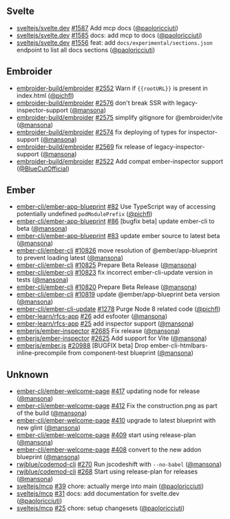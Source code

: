 ## Svelte

- [sveltejs/svelte.dev] [#1587](https://github.com/sveltejs/svelte.dev/pull/1587) Add mcp docs ([@paoloricciuti])
- [sveltejs/svelte.dev] [#1585](https://github.com/sveltejs/svelte.dev/pull/1585) docs: add mcp to docs ([@paoloricciuti])
- [sveltejs/svelte.dev] [#1556](https://github.com/sveltejs/svelte.dev/pull/1556) feat: add `docs/experimental/sections.json` endpoint to list all docs sections ([@paoloricciuti])

## Embroider

- [embroider-build/embroider] [#2552](https://github.com/embroider-build/embroider/pull/2552) Warn if `{{rootURL}}` is present in index.html ([@pichfl])
- [embroider-build/embroider] [#2576](https://github.com/embroider-build/embroider/pull/2576) don't break SSR with legacy-inspector-support ([@mansona])
- [embroider-build/embroider] [#2575](https://github.com/embroider-build/embroider/pull/2575) simplify gitignore for @embroider/vite ([@mansona])
- [embroider-build/embroider] [#2574](https://github.com/embroider-build/embroider/pull/2574) fix deploying of types for inspector-support ([@mansona])
- [embroider-build/embroider] [#2569](https://github.com/embroider-build/embroider/pull/2569) fix release of legacy-inspector-support ([@mansona])
- [embroider-build/embroider] [#2522](https://github.com/embroider-build/embroider/pull/2522) Add compat ember-inspector support ([@BlueCutOfficial])

## Ember

- [ember-cli/ember-app-blueprint] [#82](https://github.com/ember-cli/ember-app-blueprint/pull/82) Use TypeScript way of accessing potentially undefined `podModulePrefix` ([@pichfl])
- [ember-cli/ember-app-blueprint] [#86](https://github.com/ember-cli/ember-app-blueprint/pull/86) [bugfix beta] update ember-cli to beta ([@mansona])
- [ember-cli/ember-app-blueprint] [#83](https://github.com/ember-cli/ember-app-blueprint/pull/83) update ember source to latest beta ([@mansona])
- [ember-cli/ember-cli] [#10826](https://github.com/ember-cli/ember-cli/pull/10826) move resolution of @ember/app-blueprint to prevent loading latest ([@mansona])
- [ember-cli/ember-cli] [#10825](https://github.com/ember-cli/ember-cli/pull/10825) Prepare Beta Release ([@mansona])
- [ember-cli/ember-cli] [#10823](https://github.com/ember-cli/ember-cli/pull/10823) fix incorrect ember-cli-update version in tests ([@mansona])
- [ember-cli/ember-cli] [#10820](https://github.com/ember-cli/ember-cli/pull/10820) Prepare Beta Release ([@mansona])
- [ember-cli/ember-cli] [#10819](https://github.com/ember-cli/ember-cli/pull/10819) update @ember/app-blueprint beta version ([@mansona])
- [ember-cli/ember-cli-update] [#1278](https://github.com/ember-cli/ember-cli-update/pull/1278) Purge Node 8 related code ([@pichfl])
- [ember-learn/rfcs-app] [#26](https://github.com/ember-learn/rfcs-app/pull/26) add esfooter ([@mansona])
- [ember-learn/rfcs-app] [#25](https://github.com/ember-learn/rfcs-app/pull/25) add inspector support ([@mansona])
- [emberjs/ember-inspector] [#2685](https://github.com/emberjs/ember-inspector/pull/2685) Fix release ([@mansona])
- [emberjs/ember-inspector] [#2625](https://github.com/emberjs/ember-inspector/pull/2625) Add support for Vite ([@mansona])
- [emberjs/ember.js] [#20988](https://github.com/emberjs/ember.js/pull/20988) [BUGFIX beta] Drop ember-cli-htmlbars-inline-precompile from component-test blueprint ([@mansona])

## Unknown

- [ember-cli/ember-welcome-page] [#417](https://github.com/ember-cli/ember-welcome-page/pull/417) updating node for release ([@mansona])
- [ember-cli/ember-welcome-page] [#412](https://github.com/ember-cli/ember-welcome-page/pull/412) Fix the construction.png as part of the build ([@mansona])
- [ember-cli/ember-welcome-page] [#410](https://github.com/ember-cli/ember-welcome-page/pull/410) upgrade to latest blueprint with new glint ([@mansona])
- [ember-cli/ember-welcome-page] [#409](https://github.com/ember-cli/ember-welcome-page/pull/409) start using release-plan ([@mansona])
- [ember-cli/ember-welcome-page] [#408](https://github.com/ember-cli/ember-welcome-page/pull/408) convert to the new addon blueprint ([@mansona])
- [rwjblue/codemod-cli] [#270](https://github.com/rwjblue/codemod-cli/pull/270) Run jscodeshift with `--no-babel` ([@mansona])
- [rwjblue/codemod-cli] [#268](https://github.com/rwjblue/codemod-cli/pull/268) Start using release-plan for releases ([@mansona])
- [sveltejs/mcp] [#39](https://github.com/sveltejs/mcp/pull/39) chore: actually merge into main ([@paoloricciuti])
- [sveltejs/mcp] [#31](https://github.com/sveltejs/mcp/pull/31) docs: add documentation for svelte.dev ([@paoloricciuti])
- [sveltejs/mcp] [#25](https://github.com/sveltejs/mcp/pull/25) chore: setup changesets ([@paoloricciuti])

[@BlueCutOfficial]: https://github.com/BlueCutOfficial
[@mansona]: https://github.com/mansona
[@paoloricciuti]: https://github.com/paoloricciuti
[@pichfl]: https://github.com/pichfl
[ember-cli/ember-app-blueprint]: https://github.com/ember-cli/ember-app-blueprint
[ember-cli/ember-cli-update]: https://github.com/ember-cli/ember-cli-update
[ember-cli/ember-cli]: https://github.com/ember-cli/ember-cli
[ember-cli/ember-welcome-page]: https://github.com/ember-cli/ember-welcome-page
[ember-learn/rfcs-app]: https://github.com/ember-learn/rfcs-app
[emberjs/ember-inspector]: https://github.com/emberjs/ember-inspector
[emberjs/ember.js]: https://github.com/emberjs/ember.js
[embroider-build/embroider]: https://github.com/embroider-build/embroider
[rwjblue/codemod-cli]: https://github.com/rwjblue/codemod-cli
[sveltejs/mcp]: https://github.com/sveltejs/mcp
[sveltejs/svelte.dev]: https://github.com/sveltejs/svelte.dev
